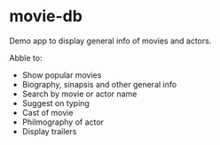 # movie-db
Demo app to display general info of movies and actors.

Abble to: 
* Show popular movies
* Biography, sinapsis and other general info
* Search by movie or actor name
* Suggest on typing 
* Cast of movie
* Philmography of actor
* Display trailers 


